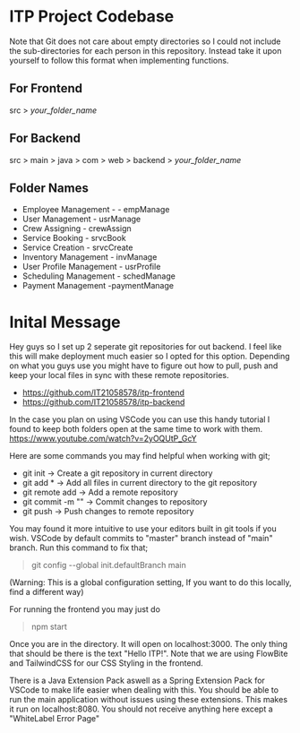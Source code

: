 # ITP Project Codebase
Note that Git does not care about empty directories so I could not include the sub-directories for each person in this repository. Instead take it upon yourself to follow this format when implementing functions.

## For Frontend
src > *your_folder_name*
  
## For Backend
src > main > java > com > web > backend > *your_folder_name*
  
## Folder Names
- Employee Management -  - empManage
- User Management - usrManage
- Crew Assigning - crewAssign
- Service Booking - srvcBook
- Service Creation - srvcCreate
- Inventory Management - invManage
- User Profile Management - usrProfile
- Scheduling Management - schedManage
- Payment Management -paymentManage

# Inital Message
Hey guys so I set up 2 seperate git repositories for out backend. I feel like this will make deployment much easier
so I opted for this option. Depending on what you guys use you might have to figure out how to pull, push and keep your local files in sync with these remote repositories.
- https://github.com/IT21058578/itp-frontend
- https://github.com/IT21058578/itp-backend

In the case you plan on using VSCode you can use this handy tutorial I found to keep both folders open at the same time to work with them. https://www.youtube.com/watch?v=2yOQUtP_GcY

Here are some commands you may find helpful when working with git;
- git init -> Create a git repository in current directory
- git add * -> Add all files in current directory to the git repository
- git remote add <name> <url> -> Add a remote repository
- git commit -m "<Message>" -> Commit changes to repository
- git push <name> -> Push changes to remote repository

You may found it more intuitive to use your editors built in git tools if you wish. VSCode by default commits to "master" branch instead of "main" branch. Run this command to fix that; 
> git config --global init.defaultBranch main 
  
(Warning: This is a global configuration setting, If you want to do this locally, find a different way)

For running the frontend you may just do 
> npm start
  
Once you are in the directory. It will open on localhost:3000. The only thing that should be there is the text "Hello ITP!". Note that we are using FlowBite and TailwindCSS for our CSS Styling in the frontend.

There is a Java Extension Pack aswell as a Spring Extension Pack for VSCode to make life easier when dealing with this. You should be able to run the main application without issues using these extensions. This makes it run on localhost:8080. You should not receive anything here except a "WhiteLabel Error Page"
